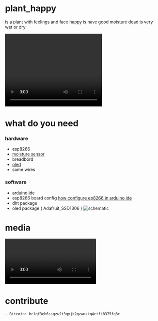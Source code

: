# plant_happy
is a plant with feelings and face 
happy is have good moisture
dead is very wet or dry 

<video width="320" height="240" controls>
  <source src="http://wiki.unloquer.org/_media/personas/jero98772/vid_20200606_173204.mp4" type="video/mp4">
</video>

# what do you need 
### hardware
* esp8266
* [moisture sensor](https://external-content.duckduckgo.com/iu/?u=https%3A%2F%2Ftse1.mm.bing.net%2Fth%3Fid%3DOIP.lNpvTQ3V628librzlCncRQHaHa%26pid%3DApi&f=1)
* breadbord
* [oled](https://external-content.duckduckgo.com/iu/?u=https%3A%2F%2Fcircuits4you.com%2Fwp-content%2Fuploads%2F2019%2F01%2FSD1306_OLED_Display.jpg&f=1&nofb=1)
* some wires
### software 
* arduino ide 
* esp8266 board config [how configure ep8266 in arduino ide](https://youtu.be/2DL8FlrBTDs?t=77)
* dht package 
* oled package ( Adafruit_SSD1306 )
![schematic](http://wiki.unloquer.org/_media/personas/jero98772/happy_plant.png)
# media 
![video](http://wiki.unloquer.org/_media/personas/jero98772/vid_20200606_173204.mp4)
# contribute 	
	- Bitcoin: bc1qf3eh6ssgzw2t3qyjk2gzwuskq4ctfk8375fg3r
